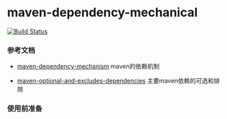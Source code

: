 # maven-dependency-mechanical

[![Build Status](https://travis-ci.com/zhaoyunxing92/maven-learn.svg?branch=maven-dep-mechanism)](https://travis-ci.com/zhaoyunxing92/maven-learn)


### 参考文档

* [maven-dependency-mechanism](https://maven.apache.org/guides/introduction/introduction-to-dependency-mechanism.html) maven的依赖机制

* [maven-optional-and-excludes-dependencies](https://maven.apache.org/guides/introduction/introduction-to-optional-and-excludes-dependencies.html) 主要maven依赖的可选和排除

### 使用前准备
